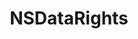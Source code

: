 ﻿---
uid: crmscript_ref_NSDataRights
title: NSDataRights
intellisense: Void.NSDataRights
keywords: NSDataRights
so.topic: reference
---
